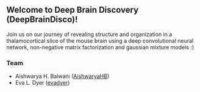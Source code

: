 ## Welcome to Deep Brain Discovery (DeepBrainDisco)!

Join us on our journey of revealing structure and organization in a thalamocortical slice of the mouse brain using a deep convolutional neural network, non-negative matrix factorization and gaussian mixture models :)

### Team
- Aishwarya H. Balwani ([AishwaryaHB](https://github.com/AishwaryaHB))
- Eva L. Dyer ([evadyer](https://github.com/evadyer))
